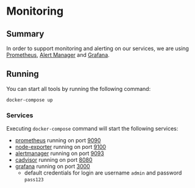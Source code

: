 # Monitoring

## Summary
In order to support monitoring and alerting on our services, we are using [Prometheus](https://prometheus.io/), [Alert Manager](https://prometheus.io/docs/alerting/alertmanager/) and [Grafana](https://grafana.com/).

## Running

You can start all tools by running the following command:
```docker
docker-compose up
```

### Services
Executing `docker-compose` command will start the following services:
- [prometheus](https://hub.docker.com/r/prom/prometheus) running on port [9090](http://localhost:9090/)
- [node-exporter](https://hub.docker.com/r/prom/node-exporter) running on port [9100](http://localhost:9100/)
- [alertmanager](https://hub.docker.com/r/prom/alertmanager) running on port [9093](http://localhost:9093/)
- [cadvisor](https://hub.docker.com/r/google/cadvisor) running on port [8080](http://localhost:8080/)
- [grafana](https://hub.docker.com/r/grafana/grafana) running on port [3000](http://localhost:3000/)
  - default credentials for login are username `admin` and password `pass123`
